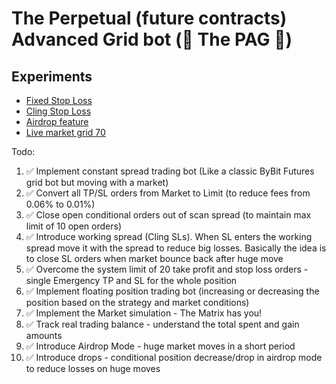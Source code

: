 # The Perpetual (future contracts) Advanced Grid bot (🐶 The PAG 🐶)

## Experiments

* [Fixed Stop Loss](./experiments/01-fixed-sl.md)
* [Cling Stop Loss](./experiments/02-cling-sl.md)
* [Airdrop feature](./experiments/03-airdrop.md)
* [Live market grid 70](./experiments/04-live-70.md)


Todo:
1. ✅ Implement constant spread trading bot (Like a classic ByBit Futures grid bot but moving with a market)
2. ✅ Convert all TP/SL orders from Market to Limit (to reduce fees from 0.06% to 0.01%)
3. ✅ Close open conditional orders out of scan spread (to maintain max limit of 10 open orders)
4. ✅ Introduce working spread (Cling SLs). When SL enters the working spread move it with the spread to reduce big losses. Basically the idea is to close SL orders when market bounce back after huge move
5. ✅ Overcome the system limit of 20 take profit and stop loss orders - single Emergency TP and SL for the whole position
6. ✅ Implement floating position trading bot (increasing or decreasing the position based on the strategy and market conditions)
7. ✅ Implement the Market simulation - The Matrix has you!
8. ✅ Track real trading balance - understand the total spent and gain amounts
9. ✅ Introduce Airdrop Mode - huge market moves in a short period
10. ✅ Introduce drops - conditional position decrease/drop in airdrop mode to reduce losses on huge moves
